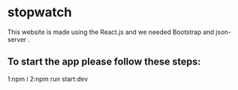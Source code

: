 # stopwatch
This website is made using the React.js and we needed Bootstrap and json-server .


 ## To start the app please follow these steps:
 
1:npm i
2:npm run start:dev
